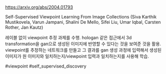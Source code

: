 https://arxiv.org/abs/2004.01793

Self-Supervised Viewpoint Learning From Image Collections (Siva Karthik Mustikovela, Varun Jampani, Shalini De Mello, Sifei Liu, Umar Iqbal, Carsten Rother, Jan Kautz)

레이블 없이 viewpoint 추정 과제를 수행. hologan 같은 접근에서 3d transformation을 gan으로 생성된 이미지에 반영할 수 있다는 것을 보여준 것을 활용. viewpoint를 추정하는 네트워크를 만들고 그 결과를 gan 생성 과정에 입력해서 생성된 이미지가 원 이미지와 일치하는지/viewpoint 입력과 일치하는지를 사용해 학습.

#viewpoint #self_supervised_discovery